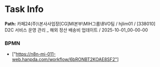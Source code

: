 # Task Info

**Path:** 카페24(주)\본사사업장\[CG]MI본부\MIH그룹\BVO팀 / hjlim01 / [338010] D2C 서비스 운영 관리 _ 해외 정산 배송비 업데이트 / 2025-10-01_00-00-00

### BPMN
- ["https://n8n-mi-011-web.hanpda.com/workflow/6bRONBT2KOAE8SF2"]

